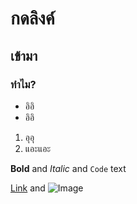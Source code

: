 

# กดลิงค์
## เข้ามา
### ทำไม?

- อิอิ
- อิอิ

1. อุอุ
2. แอะแอะ

**Bold** and _Italic_ and `Code` text

[Link](url) and ![Image](src)
